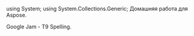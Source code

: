 ﻿using System;
using System.Collections.Generic;
Домашняя работа для Aspose.

Google Jam - T9 Spelling.